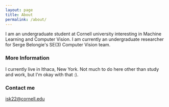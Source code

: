 ```yaml
---
layout: page
title: About
permalink: /about/
---
```


I am an undergraduate student at Cornell university interesting in Machine Learning and Computer Vision. I am currently an undergraduate researcher for Serge Belongie's SE(3) Computer Vision team.

### More Information

I currently live in Ithaca, New York. Not much to do here other than study and work, but I'm okay with that :).

### Contact me

[isk22@cornell.edu](mailto:isk22@cornell.edu)
